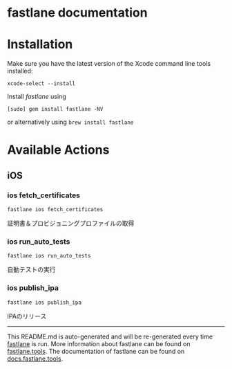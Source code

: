 fastlane documentation
================
# Installation

Make sure you have the latest version of the Xcode command line tools installed:

```
xcode-select --install
```

Install _fastlane_ using
```
[sudo] gem install fastlane -NV
```
or alternatively using `brew install fastlane`

# Available Actions
## iOS
### ios fetch_certificates
```
fastlane ios fetch_certificates
```
証明書＆プロビジョニングプロファイルの取得
### ios run_auto_tests
```
fastlane ios run_auto_tests
```
自動テストの実行
### ios publish_ipa
```
fastlane ios publish_ipa
```
IPAのリリース

----

This README.md is auto-generated and will be re-generated every time [fastlane](https://fastlane.tools) is run.
More information about fastlane can be found on [fastlane.tools](https://fastlane.tools).
The documentation of fastlane can be found on [docs.fastlane.tools](https://docs.fastlane.tools).
